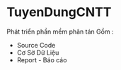 # TuyenDungCNTT
Phát triển phần mềm phân tán
Gồm :
- Source Code
- Cơ Sở Dữ Liệu
- Report - Báo cáo
